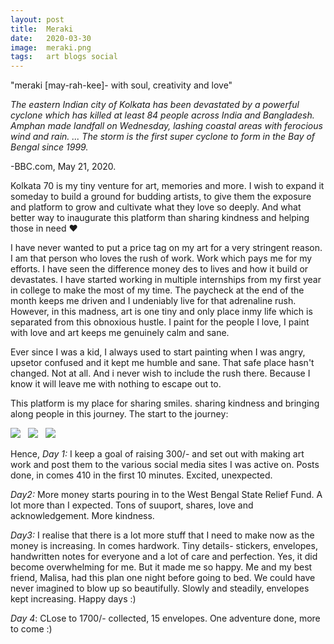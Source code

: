 ```yaml
---
layout: post
title:  Meraki
date:   2020-03-30
image:  meraki.png
tags:   art blogs social
---
```

"meraki [may-rah-kee]- with soul, creativity and love"

*The eastern Indian city of Kolkata has been devastated by a powerful cyclone which has killed at least 84 people across India and Bangladesh. Amphan made landfall on Wednesday, lashing coastal areas with ferocious wind and rain. ... The storm is the first super cyclone to form in the Bay of Bengal since 1999.*

-BBC.com, May 21, 2020.

Kolkata 70 is my tiny venture for art, memories and more. I wish to expand it someday to build a ground for budding artists, to give them the exposure and platform to grow and cultivate what they love so deeply. And what better way to inaugurate this platform than sharing kindness and helping those in need ❤

I have never wanted to put a price tag on my art for a very stringent reason. I am that person who loves the rush of work. Work which pays me for my efforts. I have seen the difference money des to lives and how it build or devastates. I have started working in multiple internships from my first year in college to make the most of my time. The paycheck at the end of the month keeps me driven and I undeniably live for that adrenaline rush. However, in this madness, art is one tiny and only place inmy life which is separated from this obnoxious hustle. I paint for the people I love, I paint with love and art keeps me genuinely calm and sane.

Ever since I was a kid, I always used to start painting when I was angry, upsetor confused and it kept me humble and sane. That safe place hasn't changed. Not at all. And i never wish to include the rush there. Because I know it will leave me with nothing to escape out to.

This platform is my place for sharing smiles. sharing kindness and bringing along people in this journey. The start to the journey:

![]({{site.baseurl}}/img/buddha.png)
&nbsp;
![]({{site.baseurl}}/img/buddha.png)
&nbsp;
![]({{site.baseurl}}/img/buddha.png)
&nbsp;

Hence, *Day 1:* I keep a goal of raising 300/- and set out with making art work and post them to the various social media sites I was active on. Posts done, in comes 410 in the first 10 minutes. Excited, unexpected.

*Day2:* More money starts pouring in to the West Bengal State Relief Fund. A lot more than I expected. Tons of suuport, shares, love and acknowledgement. More kindness. 

*Day3:* I realise that there is a lot more stuff that I need to make now as the money is increasing. In comes hardwork. Tiny details- stickers, envelopes, handwritten notes for everyone and a lot of care and perfection.
 Yes, it did become overwhelming for me. But it made me so happy. Me and my best friend, Malisa, had this plan one night before going to bed. We could have never imagined to blow up so beautifully. 
 Slowly and steadily, envelopes kept increasing. Happy days :)
 
 *Day 4*: CLose to 1700/- collected, 15 envelopes. One adventure done, more to come :)
